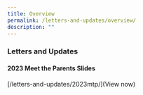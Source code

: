 ```yaml
---
title: Overview
permalink: /letters-and-updates/overview/
description: ""
---
```

### Letters and Updates

#### 2023 Meet the Parents Slides

[/letters-and-updates/2023mtp/](View now)
